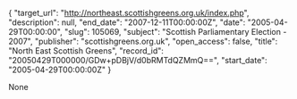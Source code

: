 {
  "target_url": "http://northeast.scottishgreens.org.uk/index.php", 
  "description": null, 
  "end_date": "2007-12-11T00:00:00Z", 
  "date": "2005-04-29T00:00:00", 
  "slug": 105069, 
  "subject": "Scottish Parliamentary Election - 2007", 
  "publisher": "scottishgreens.org.uk", 
  "open_access": false, 
  "title": "North East Scottish Greens", 
  "record_id": "20050429T000000/GDw+pDBjV/d0bRMTdQZMmQ==", 
  "start_date": "2005-04-29T00:00:00Z"
}

None